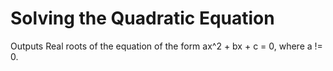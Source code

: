# Solving the Quadratic Equation
Outputs Real roots of the equation of the form ax^2 + bx + c = 0, where a != 0.
